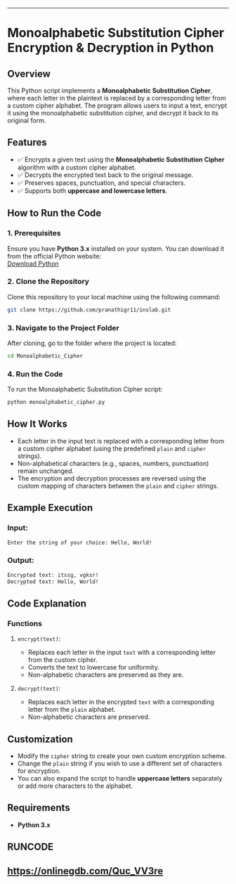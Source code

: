

---

# **Monoalphabetic Substitution Cipher Encryption & Decryption in Python**

## **Overview**
This Python script implements a **Monoalphabetic Substitution Cipher**, where each letter in the plaintext is replaced by a corresponding letter from a custom cipher alphabet. The program allows users to input a text, encrypt it using the monoalphabetic substitution cipher, and decrypt it back to its original form.

## **Features**
- ✅ Encrypts a given text using the **Monoalphabetic Substitution Cipher** algorithm with a custom cipher alphabet.
- ✅ Decrypts the encrypted text back to the original message.
- ✅ Preserves spaces, punctuation, and special characters.
- ✅ Supports both **uppercase and lowercase letters**.

## **How to Run the Code**

### **1. Prerequisites**
Ensure you have **Python 3.x** installed on your system. You can download it from the official Python website:  
[Download Python](https://www.python.org/downloads/)

### **2. Clone the Repository**
Clone this repository to your local machine using the following command:
```bash
git clone https://github.com/pranathigr11/inslab.git
```


### **3. Navigate to the Project Folder**
After cloning, go to the folder where the project is located:
```bash
cd Monoalphabetic_Cipher
```

### **4. Run the Code**
To run the Monoalphabetic Substitution Cipher script:
```bash
python monoalphabetic_cipher.py
```

## **How It Works**
- Each letter in the input text is replaced with a corresponding letter from a custom cipher alphabet (using the predefined `plain` and `cipher` strings).
- Non-alphabetical characters (e.g., spaces, numbers, punctuation) remain unchanged.
- The encryption and decryption processes are reversed using the custom mapping of characters between the `plain` and `cipher` strings.

## **Example Execution**

### **Input:**
```bash
Enter the string of your choice: Hello, World!
```

### **Output:**
```bash
Encrypted text: itssg, vgksr!
Decrypted text: Hello, World!
```

## **Code Explanation**

### **Functions**
1. `encrypt(text)`:
   - Replaces each letter in the input `text` with a corresponding letter from the custom cipher.
   - Converts the text to lowercase for uniformity.
   - Non-alphabetic characters are preserved as they are.

2. `decrypt(text)`:
   - Replaces each letter in the encrypted `text` with a corresponding letter from the `plain` alphabet.
   - Non-alphabetic characters are preserved.

## **Customization**
- Modify the `cipher` string to create your own custom encryption scheme.
- Change the `plain` string if you wish to use a different set of characters for encryption.
- You can also expand the script to handle **uppercase letters** separately or add more characters to the alphabet.

## **Requirements**
- **Python 3.x**

## **RUNCODE**
https://onlinegdb.com/Quc_VV3re
---

